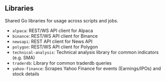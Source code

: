 ## Libraries

Shared Go libraries for usage across scripts and jobs.

- `alpaca`: REST/WS API client for Alpaca
- `binance`: REST/WS API client for Binance
- `newsapi`: REST API client for News API
- `polygon`: REST/WS API client for Polygon
- `technical-analysis`: Technical analysis library for common indicators (e.g. SMA)
- `traderdb`: Library for common traderdb queries
- `yahoo-finance`: Scrapes Yahoo Finance for events (Earnings/IPOs) and stock details
